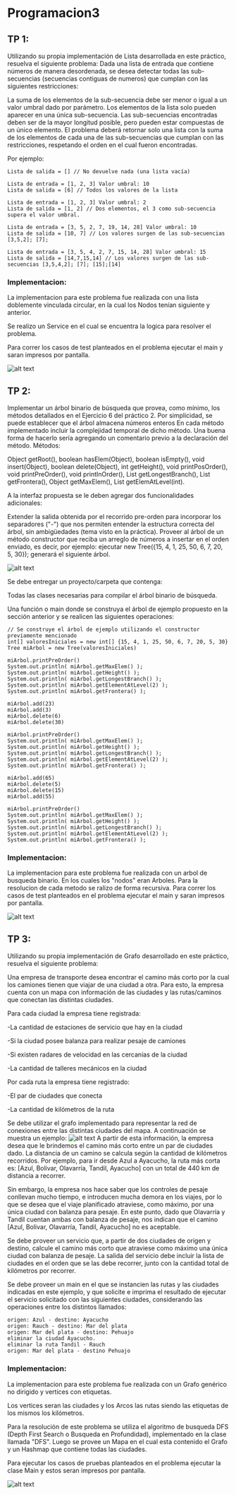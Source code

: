 # Programacion3

## TP 1:
Utilizando su propia implementación de Lista desarrollada en este práctico, resuelva el siguiente problema: Dada una lista de entrada que contiene números de manera desordenada, se desea detectar todas las sub-secuencias (secuencias contiguas de numeros) que cumplan con las siguientes restricciones:

La suma de los elementos de la sub-secuencia debe ser menor o igual a un valor umbral dado por parámetro.
Los elementos de la lista solo pueden aparecer en una única sub-secuencia.
Las sub-secuencias encontradas deben ser de la mayor longitud posible, pero pueden estar compuestas de un único elemento.
El problema deberá retornar solo una lista con la suma de los elementos de cada una de las sub-secuencias que cumplan con las restricciones, respetando el orden en el cual fueron encontradas.

Por ejemplo:

```Lista de entrada = [] Valor umbral: 10
Lista de salida = [] // No devuelve nada (una lista vacía)

Lista de entrada = [1, 2, 3] Valor umbral: 10
Lista de salida = [6] // Todos los valores de la lista

Lista de entrada = [1, 2, 3] Valor umbral: 2
Lista de salida = [1, 2] // Dos elementos, el 3 como sub-secuencia supera el valor umbral.

Lista de entrada = [3, 5, 2, 7, 19, 14, 28] Valor umbral: 10
Lista de salida = [10, 7] // Los valores surgen de las sub-secuencias [3,5,2]; [7];

Lista de entrada = [3, 5, 4, 2, 7, 15, 14, 28] Valor umbral: 15
Lista de salida = [14,7,15,14] // Los valores surgen de las sub-secuencias [3,5,4,2]; [7]; [15];[14]
```

### Implementacion:
La implementacion para este problema fue realizada con una lista doblemente vinculada
circular, en la cual los Nodos tenían siguiente y anterior.

Se realizo un Service en el cual se encuentra la logica para resolver el problema.

Para correr los casos de test planteados en el problema ejecutar el main y saran impresos por pantalla.

![alt text](TP1/test.png)

## TP 2:
Implementar un árbol binario de búsqueda que provea, como mínimo, los métodos detallados en el Ejercicio 6 del práctico 2. Por simplicidad, se puede establecer que el árbol almacena números enteros
En cada método implementado incluir la complejidad temporal de dicho método. Una buena forma de hacerlo sería agregando un comentario previo a la declaración del método.
Métodos:

Object getRoot(), boolean hasElem(Object), boolean isEmpty(), void insert(Object),
boolean delete(Object), int getHeight(), void printPosOrder(), void printPreOrder(), void
printInOrder(), List getLongestBranch(), List getFrontera(), Object getMaxElem(), List
getElemAtLevel(int).

A la interfaz propuesta se le deben agregar dos funcionalidades adicionales:

Extender la salida obtenida por el recorrido pre-orden para incorporar los separadores ("-") que nos permiten entender la estructura correcta del árbol, sin ambigüedades (tema visto en la práctica).
Proveer al árbol de un método constructor que reciba un arreglo de números a insertar en el orden enviado, es decir, por ejemplo: ejecutar new Tree({15, 4, 1, 25, 50, 6, 7, 20, 5, 30}); generará el siguiente árbol.

![alt text](TP2/arbol.png)

Se debe entregar un proyecto/carpeta que contenga:

Todas las clases necesarias para compilar el árbol binario de búsqueda.

Una función o main donde se construya el árbol de ejemplo propuesto en la sección anterior y se realicen las siguientes operaciones:
```
// Se construye el árbol de ejemplo utilizando el constructor previamente mencionado
int[] valoresIniciales = new int[] {15, 4, 1, 25, 50, 6, 7, 20, 5, 30}
Tree miArbol = new Tree(valoresIniciales)

miArbol.printPreOrder()
System.out.println( miArbol.getMaxElem() );
System.out.println( miArbol.getHeight() );
System.out.println( miArbol.getLongestBranch() );
System.out.println( miArbol.getElementAtLevel(2) );
System.out.println( miArbol.getFrontera() );

miArbol.add(23)
miArbol.add(3)
miArbol.delete(6)
miArbol.delete(30)

miArbol.printPreOrder()
System.out.println( miArbol.getMaxElem() );
System.out.println( miArbol.getHeight() );
System.out.println( miArbol.getLongestBranch() );
System.out.println( miArbol.getElementAtLevel(2) );
System.out.println( miArbol.getFrontera() );

miArbol.add(65)
miArbol.delete(5)
miArbol.delete(15)
miArbol.add(55)

miArbol.printPreOrder()
System.out.println( miArbol.getMaxElem() );
System.out.println( miArbol.getHeight() );
System.out.println( miArbol.getLongestBranch() );
System.out.println( miArbol.getElementAtLevel(2) );
System.out.println( miArbol.getFrontera() );
```
### Implementacion:
La implementacion para este problema fue realizada con un arbol de busqueda binario. En los cuales los "nodos" eran Arboles.
Para la resolucion de cada metodo se ralizo de forma recursiva.
Para correr los casos de test planteados en el problema ejecutar el main y saran impresos por pantalla.

![alt text](TP2/casosPrueba.png)

## TP 3:
Utilizando su propia implementación de Grafo desarrollado en este práctico, resuelva el siguiente problema:

Una empresa de transporte desea encontrar el camino más corto por la cual los camiones tienen que viajar de una ciudad a otra. Para esto, la empresa cuenta con un mapa con información de las ciudades y las rutas/caminos que conectan las distintas ciudades.

Para cada ciudad la empresa tiene registrada:

-La cantidad de estaciones de servicio que hay en la ciudad

-Si la ciudad posee balanza para realizar pesaje de camiones

-Si existen radares de velocidad en las cercanías de la ciudad

-La cantidad de talleres mecánicos en la ciudad

Por cada ruta la empresa tiene registrado:

-El par de ciudades que conecta

-La cantidad de kilómetros de la ruta

Se debe utilizar el grafo implementado para representar la red de conexiones entre las distintas ciudades del mapa. A continuación se muestra un ejemplo:
![alt text](TP3/Grafo_Ejemplo.png)
A partir de esta información, la empresa desea que le brindemos el camino más corto entre un par de ciudades dado. La distancia de un camino se calcula según la cantidad de kilómetros recorridos. Por ejemplo, para ir desde Azul a Ayacucho, la ruta más corta es: [Azul, Bolivar, Olavarría, Tandil, Ayacucho] con un total de 440 km de distancia a recorrer.

Sin embargo, la empresa nos hace saber que los controles de pesaje conllevan mucho tiempo, e introducen mucha demora en los viajes, por lo que se desea que el viaje planificado atraviese, como máximo, por una única ciudad con balanza para pesaje. En este punto, dado que Olavarría y Tandil cuentan ambas con balanza de pesaje, nos indican que el camino [Azul, Bolivar, Olavarría, Tandil, Ayacucho] no es aceptable.

Se debe proveer un servicio que, a partir de dos ciudades de origen y destino, calcule el camino más corto que atraviese como máximo una única ciudad con balanza de pesaje. La salida del servicio debe incluir la lista de ciudades en el orden que se las debe recorrer, junto con la cantidad total de kilómetros por recorrer.

Se debe proveer un main en el que se instancien las rutas y las ciudades indicadas en este ejemplo, y que solicite e imprima el resultado de ejecutar el servicio solicitado con las siguientes ciudades, considerando las operaciones entre los distintos llamados:
```
origen: Azul - destino: Ayacucho
origen: Rauch - destino: Mar del plata
origen: Mar del plata - destino: Pehuajo
eliminar la ciudad Ayacucho.
eliminar la ruta Tandil - Rauch
origen: Mar del plata - destino Pehuajo
```
### Implementacion:
La implementacion para este problema fue realizada con un Grafo genérico no dirigido y vertices con etiquetas.

Los vertices seran las ciudades y los Arcos las rutas siendo las etiquetas de los mismos los kilómetros.

Para la resolución de este problema se utiliza el algoritmo de busqueda DFS (Depth First Search o Busqueda en Profundidad), implementado en la clase llamada "DFS".
Luego se provee un Mapa en el cual esta contenido el Grafo y un Hashmap que contiene todas las ciudades.

Para ejecutar los casos de pruebas planteados en el problema ejecutar la clase Main y estos seran impresos por pantalla.

![alt text](TP3/casosDePrueba.png)